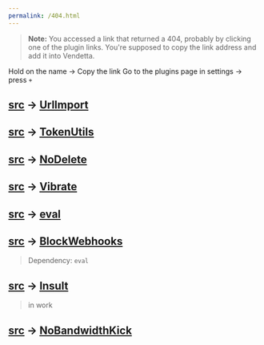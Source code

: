 ```yaml
---
permalink: /404.html
---
```

> **Note:** You accessed a link that returned a 404, probably by clicking one of the plugin links. You're supposed to copy the link address and add it into Vendetta.

Hold on the name → Copy the link<btr/>
Go to the plugins page in settings → press `+`

## [src](https://github.com/Meqativ/dumsane/edit/master/UrlImport) → [UrlImport](/dumsane/UrlImport)
## [src](https://github.com/Meqativ/dumsane/edit/master/TokenUtils) → [TokenUtils](/dumsane/GetToken)
## [src](https://github.com/Meqativ/dumsane/edit/master/NoDelete) → [NoDelete](/dumsane/NoDelete)
## [src](https://github.com/Meqativ/dumsane/edit/master/Vibrate) → [Vibrate](/dumsane/Vibrate)
## [src](https://github.com/Meqativ/dumsane/edit/master/eval) → [eval](/dumsane/eval)
## [src](https://github.com/Meqativ/dumsane/edit/master/BlockWebhooks) → [BlockWebhooks](/dumsane/BlockWebhooks)
> Dependency: `eval` <br/>

## [src](https://github.com/Meqativ/dumsane/edit/master/Insult) → [Insult](/dumsane/Insult)
> in work
## [src](https://github.com/Meqativ/dumsane/edit/master/NoBandidthKick) → [NoBandwidthKick](/dumsane/NoBandwidthKick)
